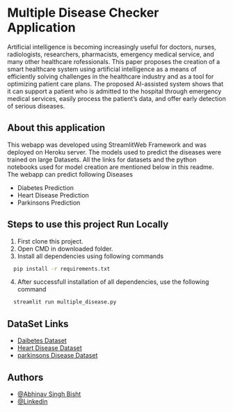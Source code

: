 
# Multiple Disease Checker Application

Artificial intelligence is becoming increasingly useful for doctors, nurses, radiologists, 
researchers, pharmacists, emergency medical service, and many other healthcare rofessionals. This paper proposes the creation of a smart healthcare system using artificial intelligence as a means of efficiently solving challenges in the healthcare industry and as a tool for optimizing patient care plans. The proposed AI-assisted system shows that it can support a patient who is admitted to the hospital through emergency medical services, easily process the patient’s data, and offer early detection of serious diseases.

## About this application

This webapp was developed using StreamlitWeb Framework and was deployed on Heroku server. The models used to predict the diseases were trained on large Datasets. All the links for datasets and the python notebooks used for model creation are mentioned below in this readme. The webapp can predict following Diseases

- Diabetes Prediction
- Heart Disease Prediction
- Parkinsons Prediction


## Steps to use this project Run Locally

1. First clone this project.
2. Open CMD in downloaded folder.
3. Install all dependencies using following commands
```bash
  pip install -r requirements.txt
```
4. After successfull installation of all dependencies, use the following command
```bash
  streamlit run multiple_disease.py
```
    
## DataSet Links

- [Daibetes Dataset](https://www.kaggle.com/datasets/uciml/pima-indians-diabetes-database)
- [Heart Disease Dataset](https://www.kaggle.com/datasets/johnsmith88/heart-disease-dataset)
- [parkinsons Disease Dataset](https://www.kaggle.com/datasets/vikasukani/parkinsons-disease-data-set)



## Authors

- [@Abhinav Singh Bisht](https://github.com/abhinav025)
- [@Linkedin](https://www.linkedin.com/in/abhinav-singh-bisht-6b32b01a2)
